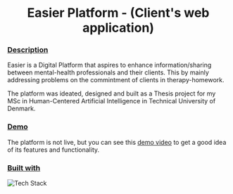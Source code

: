 <h1 align="center">Easier Platform - (Client's web application)</h1>

### <ins>Description</ins>
Easier is a Digital Platform that aspires to enhance information/sharing between mental-health professionals and their clients.
This by mainly addressing problems on the commintment of clients in therapy-homework. 

The platform was ideated, designed and built as a Thesis project for my MSc in Human-Centered Artificial Intelligence in Technical University of Denmark.

### <ins>Demo</ins>
The platform is not live, but you can see this [demo video](https://youtu.be/omxkoQRSCYw) to get a good idea of its features and functionality.

### <ins>Built with</ins>
![Tech Stack](../assets/techStack.jpg)



